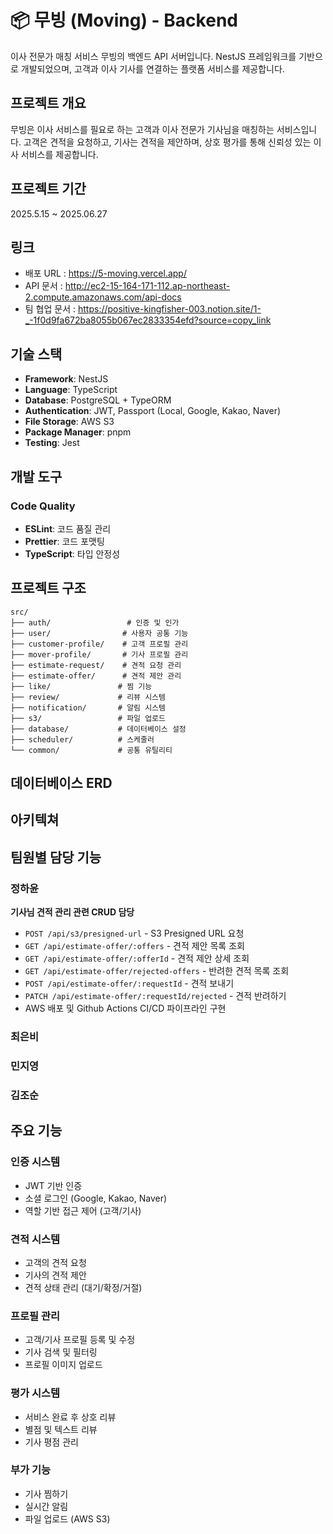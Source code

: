 # 📦 무빙 (Moving) - Backend

이사 전문가 매칭 서비스 무빙의 백엔드 API 서버입니다. NestJS 프레임워크를 기반으로 개발되었으며, 고객과 이사 기사를 연결하는 플랫폼 서비스를 제공합니다.

## 프로젝트 개요

무빙은 이사 서비스를 필요로 하는 고객과 이사 전문가 기사님을 매칭하는 서비스입니다. 고객은 견적을 요청하고, 기사는 견적을 제안하며, 상호 평가를 통해 신뢰성 있는 이사 서비스를 제공합니다.

## 프로젝트 기간

2025.5.15 ~ 2025.06.27

## 링크

- 배포 URL : https://5-moving.vercel.app/
- API 문서 : http://ec2-15-164-171-112.ap-northeast-2.compute.amazonaws.com/api-docs
- 팀 협업 문서 : https://positive-kingfisher-003.notion.site/1-_-1f0d9fa672ba8055b067ec2833354efd?source=copy_link

## 기술 스택

- **Framework**: NestJS
- **Language**: TypeScript
- **Database**: PostgreSQL + TypeORM
- **Authentication**: JWT, Passport (Local, Google, Kakao, Naver)
- **File Storage**: AWS S3
- **Package Manager**: pnpm
- **Testing**: Jest

## 개발 도구

### Code Quality

- **ESLint**: 코드 품질 관리
- **Prettier**: 코드 포맷팅
- **TypeScript**: 타입 안정성

## 프로젝트 구조

```
src/
├── auth/                 # 인증 및 인가
├── user/                # 사용자 공통 기능
├── customer-profile/    # 고객 프로필 관리
├── mover-profile/       # 기사 프로필 관리
├── estimate-request/    # 견적 요청 관리
├── estimate-offer/      # 견적 제안 관리
├── like/               # 찜 기능
├── review/             # 리뷰 시스템
├── notification/       # 알림 시스템
├── s3/                 # 파일 업로드
├── database/           # 데이터베이스 설정
├── scheduler/          # 스케줄러
└── common/             # 공통 유틸리티
```

## 데이터베이스 ERD

## 아키텍쳐

## 팀원별 담당 기능

### 정하윤

**기사님 견적 관리 관련 CRUD 담당**

- `POST /api/s3/presigned-url` - S3 Presigned URL 요청
- `GET /api/estimate-offer/:offers` - 견적 제안 목록 조회
- `GET /api/estimate-offer/:offerId` - 견적 제안 상세 조회
- `GET /api/estimate-offer/rejected-offers` - 반려한 견적 목록 조회
- `POST /api/estimate-offer/:requestId` - 견적 보내기
- `PATCH /api/estimate-offer/:requestId/rejected` - 견적 반려하기
- AWS 배포 및 Github Actions CI/CD 파이프라인 구현

### 최은비

### 민지영

### 김조순

## 주요 기능

### 인증 시스템

- JWT 기반 인증
- 소셜 로그인 (Google, Kakao, Naver)
- 역할 기반 접근 제어 (고객/기사)

### 견적 시스템

- 고객의 견적 요청
- 기사의 견적 제안
- 견적 상태 관리 (대기/확정/거절)

### 프로필 관리

- 고객/기사 프로필 등록 및 수정
- 기사 검색 및 필터링
- 프로필 이미지 업로드

### 평가 시스템

- 서비스 완료 후 상호 리뷰
- 별점 및 텍스트 리뷰
- 기사 평점 관리

### 부가 기능

- 기사 찜하기
- 실시간 알림
- 파일 업로드 (AWS S3)
